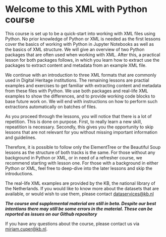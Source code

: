 # Welcome to this XML with Python course

This course is set up to be a quick-start into working with XML files using Python. No prior knowledge of Python or XML is needed as the first lessons cover the basics of working with Python in 
Jupyter Notebooks as well as the basics of XML structure. We will give an overview of two Python packages that are often used when working with XML. 
After this, a practical lesson for both packages follows, in which you learn how to extract use the packages to extract content and metadata from an example XML file. 

We continue with an introduction to three XML formats that are commonly used in Digital Heritage institutions. 
The remaining lessons are practial examples and exercises to get familiar with extracting content and metadata from these files with Python. 
We use both packages and real-life XML examples to show the differences, and to provide working code blocks to base future work on.
We will end with instructions on how to perform such extractions automatically on batches of files. 

As you proceed through the lessons, you will notice that there is a lot of repetition. This is done on purpose. First, to really learn a new skill, repeatition is necessary.
Secondly, this gives you the opportunity to skip lessons that are not relevant for you without missing important information and guidelines. 

Therefore, it is possible to follow only the ElementTree or the Beautiful Soup lessons as the structure of both tracks is the same. 
For those without any background in Python or XML, or in need of a refresher course, we recommend starting with lesson one. 
For those with a background in either Python or XML, feel free to deep-dive into the later lessons and skip the introductions.

The real-life XML examples are provided by the KB, the national library of the Netherlands.
If you would like to know more about the datasets that are available, or would wish to use them, please contact dataservices@kb.nl

***The course and supplemental material are still in beta. Despite our best intentions there may still be some errors in the material. These can be reported as issues on our Github repository***

If you have any questions about the course, please contact us via mirjam.cuper@kb.nl.

 





